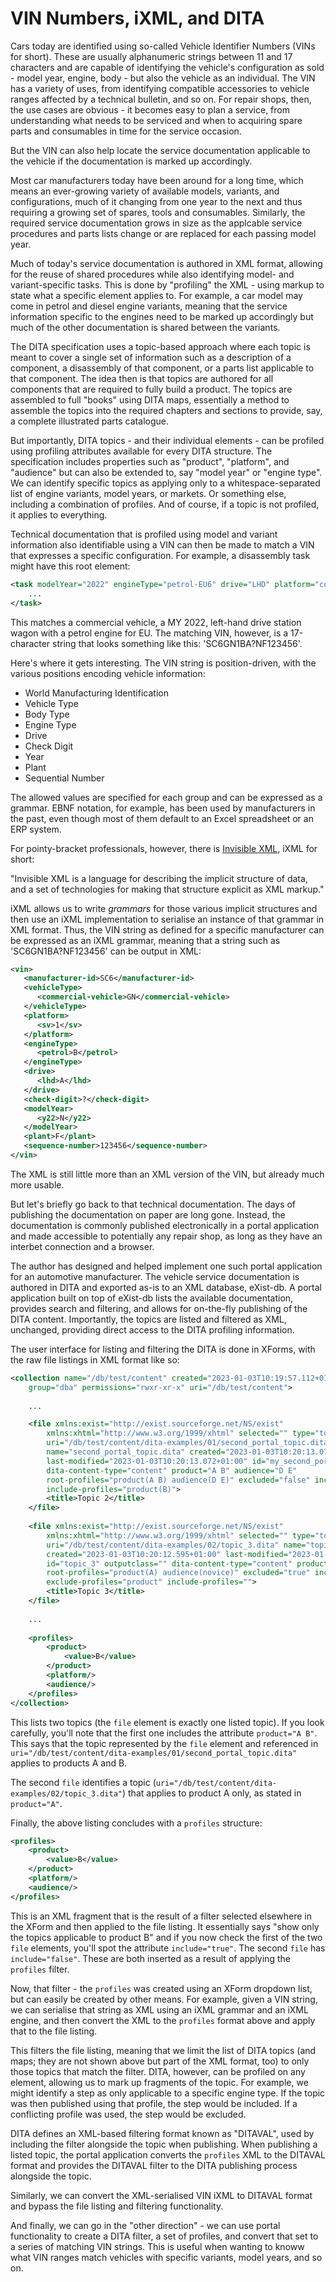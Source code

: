 # VIN Numbers, iXML, and DITA

Cars today are identified using so-called Vehicle Identifier Numbers (VINs for short). These are usually alphanumeric strings between 11 and 17 characters and are capable of identifying the vehicle's configuration as sold - model year, engine, body - but also the vehicle as an individual. The VIN has a variety of uses, from identifying compatible accessories to vehicle ranges affected by a technical bulletin, and so on. For repair shops, then, the use cases are obvious - it becomes easy to plan a service, from understanding what needs to be serviced and when to acquiring spare parts and consumables in time for the service occasion.

But the VIN can also help locate the service documentation applicable to the vehicle if the documentation is marked up accordingly. 

Most car manufacturers today have been around for a long time, which means an ever-growing variety of available models, variants, and configurations, much of it changing from one year to the next and thus requiring a growing set of spares, tools and consumables. Similarly, the required service documentation grows in size as the applcable service procedures and parts lists change or are replaced for each passing model year.

Much of today's service documentation is authored in XML format, allowing for the reuse of shared procedures while also identifying model- and variant-specific tasks. This is done by "profiling" the XML - using markup to state what a specific element applies to. For example, a car model may come in petrol and diesel engine variants, meaning that the service information specific to the engines need to be marked up accordingly but much of the other documentation is shared between the variants.

The DITA specification uses a topic-based approach where each topic is meant to cover a single set of information such as a description of a component, a disassembly of that component, or a parts list applicable to that component. The idea then is that topics are authored for all components that are required to fully build a product. The topics are assembled to full "books" using DITA maps, essentially a method to assemble the topics into the required chapters and sections to provide, say, a complete illustrated parts catalogue.

But importantly, DITA topics - and their individual elements - can be profiled using profiling attributes available for every DITA structure. The specification includes properties such as "product", "platform", and "audience" but can also be extended to, say "model year" or "engine type". We can identify specific topics as applying only to a whitespace-separated list of engine variants, model years, or markets. Or something else, including a combination of profiles. And of course, if a topic is not profiled, it applies to everything.

Technical documentation that is profiled using model and variant information also identifiable using a VIN can then be made to match a VIN that expresses a specific configuration. For example, a disassembly task might have this root element:

```XML
<task modelYear="2022" engineType="petrol-EU6" drive="LHD" platform="commercial" product="station-wagon">
	...
</task>
```

This matches a commercial vehicle, a MY 2022, left-hand drive station wagon with a petrol engine for EU. The matching VIN, however, is a 17-character string that looks something like this: 'SC6GN1BA?NF123456'.

Here's where it gets interesting. The VIN string is position-driven, with the various positions encoding vehicle information:

* World Manufacturing Identification 
* Vehicle Type
* Body Type
* Engine Type
* Drive
* Check Digit
* Year
* Plant
* Sequential Number

The allowed values are specified for each group and can be expressed as a grammar. EBNF notation, for example, has been used by manufacturers in the past, even though most of them default to an Excel spreadsheet or an ERP system.

For pointy-bracket professionals, however, there is [Invisible XML](https://invisiblexml.org/), iXML for short:

"Invisible XML is a language for describing the implicit structure of data, and a set of technologies for making that structure explicit as XML markup."

iXML allows us to write *grammars* for those various implicit structures and then use an iXML implementation to serialise an instance of that grammar in XML format. Thus, the VIN string as defined for a specific manufacturer can be expressed as an iXML grammar, meaning that a string such as 'SC6GN1BA?NF123456' can be output in XML:

```XML
<vin>
   <manufacturer-id>SC6</manufacturer-id>
   <vehicleType>
      <commercial-vehicle>GN</commercial-vehicle>
   </vehicleType>
   <platform>
      <sv>1</sv>
   </platform>
   <engineType>
      <petrol>B</petrol>
   </engineType>
   <drive>
      <lhd>A</lhd>
   </drive>
   <check-digit>?</check-digit>
   <modelYear>
      <y22>N</y22>
   </modelYear>
   <plant>F</plant>
   <sequence-number>123456</sequence-number>
</vin>
```

The XML is still little more than an XML version of the VIN, but already much more usable.

But let's briefly go back to that technical documentation. The days of publishing the documentation on paper are long gone. Instead, the documentation is commonly published electronically in a portal application and made accessible to potentially any repair shop, as long as they have an interbet connection and a browser.

The author has designed and helped implement one such portal application for an automotive manufacturer. The vehicle service documentation is authored in DITA and exported as-is to an XML database, eXist-db. A portal application built on top of eXist-db lists the available documentation, provides search and filtering, and allows for on-the-fly publishing of the DITA content. Importantly, the topics are listed and filtered as XML, unchanged, providing direct access to the DITA profiling information.

The user interface for listing and filtering the DITA is done in XForms, with the raw file listings in XML format like so:

```XML
<collection name="/db/test/content" created="2023-01-03T10:19:57.112+01:00" owner="admin"
    group="dba" permissions="rwxr-xr-x" uri="/db/test/content">
    
    ...

    <file xmlns:exist="http://exist.sourceforge.net/NS/exist"
        xmlns:xhtml="http://www.w3.org/1999/xhtml" selected="" type="topic"
        uri="/db/test/content/dita-examples/01/second_portal_topic.dita"
        name="second_portal_topic.dita" created="2023-01-03T10:20:13.072+01:00"
        last-modified="2023-01-03T10:20:13.072+01:00" id="my_second_portal_topic" outputclass=""
        dita-content-type="content" product="A B" audience="D E"
        root-profiles="product(A B) audience(D E)" excluded="false" include="true"
        include-profiles="product(B)">
        <title>Topic 2</title>
    </file>
    
    <file xmlns:exist="http://exist.sourceforge.net/NS/exist"
        xmlns:xhtml="http://www.w3.org/1999/xhtml" selected="" type="topic"
        uri="/db/test/content/dita-examples/02/topic_3.dita" name="topic_3.dita"
        created="2023-01-03T10:20:12.595+01:00" last-modified="2023-01-03T10:20:12.595+01:00"
        id="topic_3" outputclass="" dita-content-type="content" product="A" audience="novice"
        root-profiles="product(A) audience(novice)" excluded="true" include="false"
        exclude-profiles="product" include-profiles="">
        <title>Topic 3</title>
    </file>
    
    ...
    
    <profiles>
        <product>
            <value>B</value>
        </product>
        <platform/>
        <audience/>
    </profiles>
</collection>
```

This lists two topics (the `file` element is exactly one listed topic). If you look carefully, you'll note that the first one includes the attribute `product="A B"`. This says that the topic represented by the `file` element and referenced in `uri="/db/test/content/dita-examples/01/second_portal_topic.dita"` applies to products A and B.

The second `file` identifies a topic (`uri="/db/test/content/dita-examples/02/topic_3.dita"`) that applies to product A only, as stated in `product="A"`.

Finally, the above listing concludes with a `profiles` structure:

```XML
<profiles>
    <product>
        <value>B</value>
    </product>
    <platform/>
    <audience/>
</profiles>
```

This is an XML fragment that is the result of a filter selected elsewhere in the XForm and then applied to the file listing. It essentially says "show only the topics applicable to product B" and if you now check the first of the two `file` elements, you'll spot the attribute `include="true"`. The second `file` has `include="false"`. These are both inserted as a result of applying the `profiles` filter. 

Now, that filter - the `profiles` was created using an XForm dropdown list, but can easily be created by other means. For example, given a VIN string, we can serialise that string as XML using an iXML grammar and an iXML engine, and then convert the XML to the `profiles` format above and apply that to the file listing.

This filters the file listing, meaning that we limit the list of DITA topics (and maps; they are not shown above but part of the XML format, too) to only those topics that match the filter. DITA, however, can be profiled on any element, allowing us to mark up fragments of the topic. For example, we might identify a step as only applicable to a specific engine type. If the topic was then published using that profile, the step would be included. If a conflicting profile was used, the step would be excluded.

DITA defines an XML-based filtering format known as "DITAVAL", used by including the filter alongside the topic when publishing. When publishing a listed topic, the portal application converts the `profiles` XML to the DITAVAL format and provides the DITAVAL filter to the DITA publishing process alongside the topic.

Similarly, we can convert the XML-serialised VIN iXML to DITAVAL format and bypass the file listing and filtering functionality.

And finally, we can go in the "other direction" - we can use portal functionality to create a DITA filter, a set of profiles, and convert that set to a series of matching VIN strings. This is useful when wanting to knoww what VIN ranges match vehicles with specific variants, model years, and so on.
